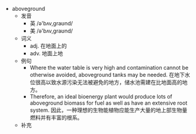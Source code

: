 - aboveground
  - 发音
    - 英 /ə'bʌv,ɡraʊnd/
    - 美 /ə'bʌv,graʊnd/
  - 词义
    - adj. 在地面上的
    - adv. 地面上地
  - 例句
    - Where the water table is very high and contamination cannot be otherwise avoided, aboveground tanks may be needed. 在地下水位很高以致水源污染无法被避免的地方，储水池需建在比地面高的地方。
    - Therefore, an ideal bioenergy plant would produce lots of aboveground biomass for fuel as well as have an extensive root system. 因此，一种理想的生物能植物应能生产大量的地上部生物量燃料并有丰富的根系。
  - 补充